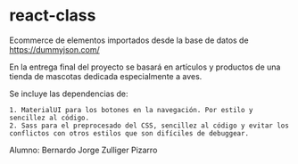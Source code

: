 # react-class

Ecommerce de elementos importados desde la base de datos de https://dummyjson.com/

En la entrega final del proyecto se basará en artículos y productos de una tienda de mascotas dedicada especialmente a aves.

Se incluye las dependencias de:

    1. MaterialUI para los botones en la navegación. Por estilo y sencillez al código.
    2. Sass para el preprocesado del CSS, sencillez al código y evitar los conflictos con otros estilos que son difíciles de debuggear.


Alumno: Bernardo Jorge Zulliger Pizarro
